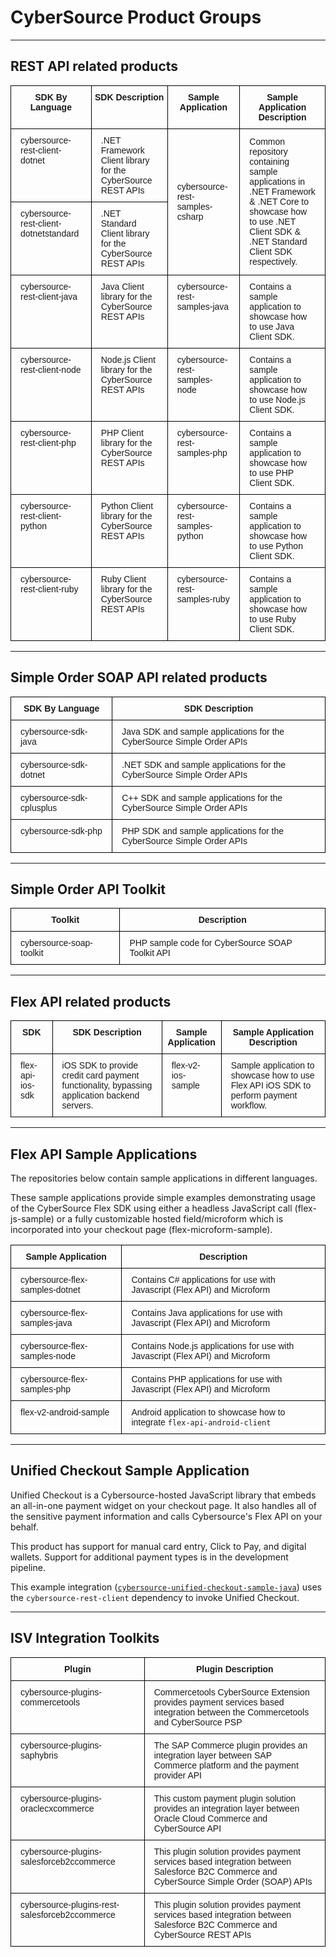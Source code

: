 
# CyberSource Product Groups

<style type="text/css">
.tg  {border-collapse:collapse;border-spacing:0;}
.tg td{border-color:black;border-style:solid;border-width:1.5px;font-family:Arial, sans-serif;font-size:14px;
  overflow:hidden;padding:10px 15px;word-break:normal;}
.tg th{border-color:black;border-style:solid;border-width:1.5px;font-family:Arial, sans-serif;font-size:14px;
  font-weight:normal;overflow:hidden;padding:10px 5px;word-break:normal;}
.tg .tg-cly1{text-align:left;vertical-align:middle}
.tg .tg-calz{font-weight:bold;text-align:center;vertical-align:top}
.tg .tg-0lax{text-align:left;vertical-align:top}
</style>

---

## REST API related products

<table class="tg">
<thead>
  <tr>
    <th class="tg-calz">SDK By Language</th>
    <th class="tg-calz">SDK Description</th>
    <th class="tg-calz">Sample Application</th>
    <th class="tg-calz">Sample Application Description</th>
  </tr>
</thead>
<tbody>
  <tr>
    <td class="tg-0lax"><a ref="https://github.com/CyberSource/cybersource-rest-client-dotnet">cybersource-rest-client-dotnet</a>
    </td>
    <td class="tg-0lax">.NET Framework Client library for the CyberSource REST APIs</td>
    <td class="tg-cly1" rowspan="2"><a ref="https://github.com/CyberSource/cybersource-rest-samples-csharp">cybersource-rest-samples-csharp</a></td>
    <td class="tg-cly1" rowspan="2">Common repository containing sample applications in .NET Framework & .NET Core to showcase how to use .NET Client SDK & .NET Standard Client SDK respectively.</td>
  </tr>
  <tr>
    <td class="tg-0lax"><a ref="https://github.com/CyberSource/cybersource-rest-client-dotnetstandard">cybersource-rest-client-dotnetstandard</a>
    </td>
    <td class="tg-0lax">.NET Standard Client library for the CyberSource REST APIs</td>
  </tr>
  <tr>
    <td class="tg-0lax"><a ref="https://github.com/CyberSource/cybersource-rest-client-java">cybersource-rest-client-java</a>
    </td>
    <td class="tg-0lax">Java Client library for the CyberSource REST APIs</td>
    <td class="tg-0lax"><a ref="https://github.com/CyberSource/cybersource-rest-samples-java">cybersource-rest-samples-java</a>
    </td>
    <td class="tg-0lax">Contains a sample application to showcase how to use Java Client SDK.</td>
  </tr>
  <tr>
    <td class="tg-0lax"><a ref="https://github.com/CyberSource/cybersource-rest-client-node">cybersource-rest-client-node</a>
    </td>
    <td class="tg-0lax">Node.js Client library for the CyberSource REST APIs</td>
    <td class="tg-0lax"><a ref="https://github.com/CyberSource/cybersource-rest-samples-node">cybersource-rest-samples-node</a>
    </td>
    <td class="tg-0lax">Contains a sample application to showcase how to use Node.js Client SDK.</td>
  </tr>
  <tr>
    <td class="tg-0lax"><a ref="https://github.com/CyberSource/cybersource-rest-client-php">cybersource-rest-client-php</a>
    </td>
    <td class="tg-0lax">PHP Client library for the CyberSource REST APIs</td>
    <td class="tg-0lax"><a ref="https://github.com/CyberSource/cybersource-rest-samples-php">cybersource-rest-samples-php</a>
    </td>
    <td class="tg-0lax">Contains a sample application to showcase how to use PHP Client SDK.</td>
  </tr>
  <tr>
    <td class="tg-0lax"><a ref="https://github.com/CyberSource/cybersource-rest-client-python">cybersource-rest-client-python</a>
    </td>
    <td class="tg-0lax">Python Client library for the CyberSource REST APIs</td>
    <td class="tg-0lax"><a ref="https://github.com/CyberSource/cybersource-rest-samples-python">cybersource-rest-samples-python</a>
    </td>
    <td class="tg-0lax">Contains a sample application to showcase how to use Python Client SDK.</td>
  </tr>
  <tr>
    <td class="tg-0lax"><a ref="https://github.com/CyberSource/cybersource-rest-client-ruby">cybersource-rest-client-ruby</a>
    </td>
    <td class="tg-0lax">Ruby Client library for the CyberSource REST APIs</td>
    <td class="tg-0lax"><a ref="https://github.com/CyberSource/cybersource-rest-samples-ruby">cybersource-rest-samples-ruby</a>
    </td>
    <td class="tg-0lax">Contains a sample application to showcase how to use Ruby Client SDK.</td>
  </tr>
</tbody>
</table>

---

## Simple Order SOAP API related products

<table class="tg">
<thead>
  <tr>
    <th class="tg-calz">SDK By Language</th>
    <th class="tg-calz">SDK Description</th>
  </tr>
</thead>
<tbody>
  <tr>
    <td class="tg-0lax"><a ref="https://github.com/CyberSource/cybersource-sdk-java">cybersource-sdk-java</a>
    </td>
    <td class="tg-0lax">Java SDK and sample applications for the CyberSource Simple Order APIs</td>
  </tr>
  <tr>
    <td class="tg-0lax"><a ref="https://github.com/CyberSource/cybersource-sdk-dotnet">cybersource-sdk-dotnet</a>
    </td>
    <td class="tg-0lax">.NET SDK and sample applications for the CyberSource Simple Order APIs</td>
  </tr>
  <tr>
    <td class="tg-0lax"><a ref="https://github.com/CyberSource/cybersource-sdk-cplusplus">cybersource-sdk-cplusplus</a>
    </td>
    <td class="tg-0lax">C++ SDK and sample applications for the CyberSource Simple Order APIs</td>
  </tr>
  <tr>
    <td class="tg-0lax"><a ref="https://github.com/CyberSource/cybersource-sdk-php">cybersource-sdk-php</a>
    </td>
    <td class="tg-0lax">PHP SDK and sample applications for the CyberSource Simple Order APIs</td>
  </tr>
</tbody>
</table>

---

## Simple Order API Toolkit

<table class="tg">
<thead>
  <tr>
    <th class="tg-calz">Toolkit</th>
    <th class="tg-calz">Description</th>
  </tr>
</thead>
<tbody>
  <tr>
    <td class="tg-0lax"><a ref="https://github.com/CyberSource/cybersource-soap-toolkit">cybersource-soap-toolkit</a>
    </td>
    <td class="tg-0lax">PHP sample code for CyberSource SOAP Toolkit API</td>
  </tr>
</tbody>
</table>

---

## Flex API related products

<table class="tg">
<thead>
  <tr>
    <th class="tg-calz">SDK</th>
    <th class="tg-calz">SDK Description</th>
    <th class="tg-calz">Sample Application</th>
    <th class="tg-calz">Sample Application Description</th>
  </tr>
</thead>
<tbody>
  <tr>
    <td class="tg-0lax"><a ref="https://github.com/cybersource/flex-api-ios-sdk">flex-api-ios-sdk</a>
    </td>
    <td class="tg-0lax">iOS SDK to provide credit card payment functionality, bypassing application backend servers.</td>
    <td class="tg-0lax"><a ref="https://github.com/cybersource/flex-v2-ios-sample">flex-v2-ios-sample</a>
    </td>
    <td class="tg-0lax">Sample application to showcase how to use Flex API iOS SDK to perform payment workflow.</td>
  </tr>
</tbody>
</table>

---

## Flex API Sample Applications

The repositories below contain sample applications in different languages.

These sample applications provide simple examples demonstrating usage of the CyberSource Flex SDK using either a headless JavaScript call (flex-js-sample) or a fully customizable hosted field/microform which is incorporated into your checkout page (flex-microform-sample).

<table class="tg">
<thead>
  <tr>
    <th class="tg-calz">Sample Application</th>
    <th class="tg-calz">Description</th>
  </tr>
</thead>
<tbody>
  <tr>
    <td class="tg-0lax"><a ref="https://github.com/cybersource/cybersource-flex-samples-dotnet">cybersource-flex-samples-dotnet</a>
    </td>
    <td class="tg-0lax">Contains C# applications for use with Javascript (Flex API) and Microform</td>
  </tr>
  <tr>
    <td class="tg-0lax"><a ref="https://github.com/cybersource/cybersource-flex-samples-java">cybersource-flex-samples-java</a>
    </td>
    <td class="tg-0lax">Contains Java applications for use with Javascript (Flex API) and Microform</td>
  </tr>
  <tr>
    <td class="tg-0lax"><a ref="https://github.com/cybersource/cybersource-flex-samples-node">cybersource-flex-samples-node</a>
    </td>
    <td class="tg-0lax">Contains Node.js applications for use with Javascript (Flex API) and Microform</td>
  </tr>
  <tr>
    <td class="tg-0lax"><a ref="https://github.com/cybersource/cybersource-flex-samples-php">cybersource-flex-samples-php</a>
    </td>
    <td class="tg-0lax">Contains PHP applications for use with Javascript (Flex API) and Microform</td>
  </tr>
  <tr>
    <td class="tg-0lax"><a ref="https://github.com/cybersource/flex-v2-android-sample">flex-v2-android-sample</a>
    </td>
    <td class="tg-0lax">Android application to showcase how to integrate <code>flex-api-android-client</code></td>
  </tr>
</tbody>
</table>

---

## Unified Checkout Sample Application

Unified Checkout is a Cybersource-hosted JavaScript library that embeds an all-in-one payment widget on your checkout page. It also handles all of the sensitive payment information and calls Cybersource's Flex API on your behalf.

This product has support for manual card entry, Click to Pay, and digital wallets. Support for additional payment types is in the development pipeline.

This example integration ([`cybersource-unified-checkout-sample-java`](https://github.com/cybersource/cybersource-unified-checkout-sample-java)) uses the `cybersource-rest-client` dependency to invoke Unified Checkout.

---

## ISV Integration Toolkits

<table class="tg">
<thead>
  <tr>
    <th class="tg-calz">Plugin</th>
    <th class="tg-calz">Plugin Description</th>
  </tr>
</thead>
<tbody>
  <tr>
    <td class="tg-0lax"><a ref="https://github.com/cybersource/cybersource-plugins-commercetools">cybersource-plugins-commercetools</a>
    </td>
    <td class="tg-0lax">Commercetools CyberSource Extension provides payment services based integration between the Commercetools and CyberSource PSP</td>
  </tr>
  <tr>
    <td class="tg-0lax"><a ref="https://github.com/cybersource/cybersource-plugins-saphybris">cybersource-plugins-saphybris</a>
    </td>
    <td class="tg-0lax">The SAP Commerce plugin provides an integration layer between SAP Commerce platform and the payment provider API</td>
  </tr>
  <tr>
    <td class="tg-0lax"><a ref="https://github.com/cybersource/cybersource-plugins-oraclecxcommerce">cybersource-plugins-oraclecxcommerce</a>
    </td>
    <td class="tg-0lax">This custom payment plugin solution provides an integration layer between Oracle Cloud Commerce and CyberSource API</td>
  </tr>
  <tr>
    <td class="tg-0lax"><a ref="https://github.com/cybersource/cybersource-plugins-salesforceb2ccommerce">cybersource-plugins-salesforceb2ccommerce</a>
    </td>
    <td class="tg-0lax">This plugin solution provides payment services based integration between Salesforce B2C Commerce and CyberSource Simple Order (SOAP) APIs</td>
  </tr>
  <tr>
    <td class="tg-0lax"><a ref="https://github.com/cybersource/cybersource-plugins-rest-salesforceb2ccommerce">cybersource-plugins-rest-salesforceb2ccommerce</a>
    </td>
    <td class="tg-0lax">This plugin solution provides payment services based integration between Salesforce B2C Commerce and CyberSource REST APIs</td>
  </tr>
</tbody>
</table>